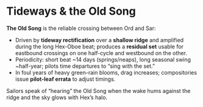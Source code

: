 # Tideways & the Old Song

**The Old Song** is the reliable crossing between Ord and Sar:
- Driven by **tideway rectification** over a **shallow ridge** and amplified during the long Hex-Oboe beat; produces a **residual set** usable for eastbound crossings on one half-cycle and westbound on the other.
- Periodicity: short beat ~14 days (springs/neaps), long seasonal swing ~half-year; pilots time departures to “sing with the set.”
- In foul years of heavy green-rain blooms, drag increases; compositories issue **pilot-leaf errata** to adjust timings.

Sailors speak of “hearing” the Old Song when the wake hums against the ridge and the sky glows with Hex’s halo.
